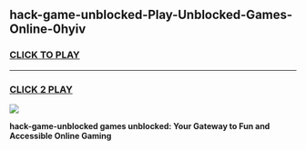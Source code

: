 
## hack-game-unblocked-Play-Unblocked-Games-Online-0hyiv
<h3>
<a href="https://premium76.site?title=hack-game-unblocked&ref=25A">CLICK TO PLAY</a></h3>
<hr>

<h3>
<a href="https://premium76.site?title=hack-game-unblocked&ref=25A">CLICK 2 PLAY</a>
  
</h3>

<a href="https://premium76.site?title=hack-game-unblocked&ref=25A"><img src="https://clearcache.store/games.png"></a>


**hack-game-unblocked games unblocked: Your Gateway to Fun and Accessible Online Gaming**
